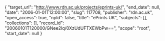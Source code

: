 {
  "target_url": "http://www.rdn.ac.uk/projects/eprints-uk/", 
  "end_date": null, 
  "date": "2006-01-01T12:00:00", 
  "slug": 117708, 
  "publisher": "rdn.ac.uk", 
  "open_access": true, 
  "npld": false, 
  "title": "ePrints UK", 
  "subjects": [], 
  "collections": [], 
  "record_id": "20060101T120000/GNee2Iq/0XzUdUFTXEWbPw==", 
  "scope": "root", 
  "start_date": null
}

